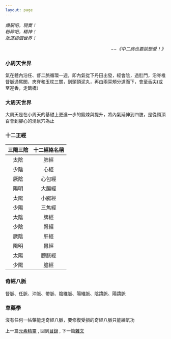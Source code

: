 ```yaml
---
layout: page
---
```


*爆裂吧，現實！*  
*粉碎吧，精神！*  
*放逐這個世界！*  
<p align="right"><i>−−《中二病也要談戀愛！》</i></p>

### 小周天世界
氣在體內沿任、督二脈循環一週，即內氣從下丹田出發，經會陰，過肛門，沿脊椎督脈通尾閭、夾脊和玉枕三關，到頭頂泥丸，再由兩耳頰分道而下，會至舌尖(或至迎香，走鵲橋）

### 大周天世界
大周天是在小周天的基礎上更進一步的鍛煉與提升，將內氣延伸到四肢，是從頭頂百會到腳心的湧泉穴為止

### 十二正經

三陽三陰|十二經絡名稱
:--:|:--:
太陰 | 肺經
少陰 | 心經
厥陰 | 心包經 
陽明 | 大腸經 
太陽 | 小腸經 
少陽 | 三焦經 
太陰 | 脾經
少陰 | 腎經
厥陰 | 肝經
陽明 | 胃經
太陽 | 膀胱經
少陽 | 膽經 

### 奇經八脈
督脈、任脈、沖脈、帶脈、陰維脈、陽維脈、陰蹻脈、陽蹻脈


### 草藥學
沒有任何一帖藥能走奇經八脈，要修復受損的奇經八脈只能練氣功

上一篇[元素精靈](./Elementals) ,
回到[目錄](/Novel/Setting/#ch-2-documentation) ,
下一篇[雜文](./Docs) 

